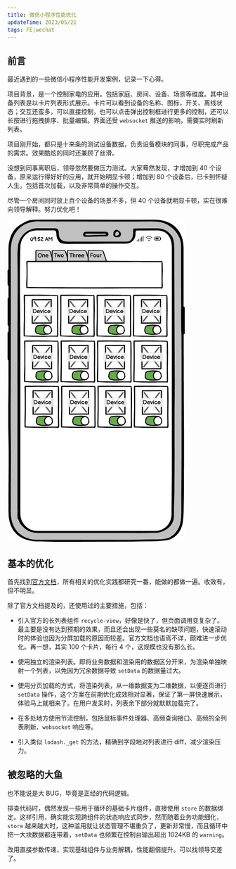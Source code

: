 ```yaml
---
title: 微信小程序性能优化
updateTime: 2023/05/21
tags: FE|wechat
---
```


## 前言
最近遇到的一些微信小程序性能开发案例，记录一下心得。

项目背景，是一个控制家电的应用。包括家庭、房间、设备、场景等维度。其中设备列表是以卡片列表形式展示。卡片可以看到设备的名称、图标，开关、离线状态；交互还蛮多，可以直接控制，也可以点击弹出控制框进行更多的控制，还可以长按进行拖拽排序、批量编辑。界面还受 `websocket` 推送的影响，需要实时刷新列表。

项目刚开始，都只是十来条的测试设备数据，负责设备模块的同事，尽职完成产品的需求。效果酷炫的同时还兼顾了丝滑。

没想到同事离职后，领导忽然要做压力测试。大家蓦然发现，才增加到 40 个设备，原来运行得好好的应用，就开始明显卡顿；增加到 80 个设备后，已卡到怀疑人生。包括首次加载，以及非常简单的操作交互。

尽管一个房间同时放上百个设备的场景不多，但 40 个设备就明显卡顿，实在很难向领导解释。努力优化吧！

![miniprogram](/assets/docs/miniprogram.png)

## 基本的优化
首先找到[官方文档](https://developers.weixin.qq.com/community/business/course/000606628dc2e86dc0ddcbb115940d)，所有相关的优化实践都研究一番，能做的都做一遍。收效有，但不明显。

除了官方文档提及的，还使用过的主要措施，包括：

+ 引入官方的长列表组件 `recycle-view`，好像是快了，但页面调用变复杂了。最主要是没有达到预期的效果，而且还会出现一些莫名的缺项问题，快速滚动时的体验也因为分屏加载的原因而较差。官方文档也语焉不详，颇难进一步优化。再一想，其实 100 个卡片，每行 4 个，这规模也没有那么长。

+ 使用独立的渲染列表。即将业务数据和渲染用的数据区分开来，为渲染单独映射一个列表，以免因为冗余数据导致 `setData` 的数据量过大。

+ 使用分页加载的方式，将渲染列表，从一维数据变为二维数据，以便逐页进行 `setData` 操作，这个方案在前期优化成效相对显著，保证了第一屏快速展示，体验马上就相来了。在用户发呆时，列表余下部分就默默加载完了。

+ 在多处地方使用节流控制，包括鼠标事件处理器、高频查询接口、高频的全列表刷新、`websocket` 响应等。

+ 引入类似 `lodash._get` 的方法，精确到字段地对列表进行 diff，减少渲染压力。

## 被忽略的大鱼
也不能说是大 BUG，毕竟是正经的代码逻辑。

排查代码时，偶然发现一些用于循环的基础卡片组件，直接使用 `store` 的数据绑定。这样引用，确实能实现跨组件的状态响应式同步，然而随着业务功能细化，`store` 越来越大时，这种滥用就让状态管理不堪重负了，更新非常慢，而且循环中把一大块数据都连带着，`setData` 也频繁在控制台输出超出 1024KB 的 `warning`。

改用直接参数传递，实现基础组件与业务解耦，性能翻倍提升。可以找领导交差了。